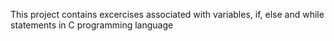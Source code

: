 This project contains excercises associated with variables, if, else and while statements in C programming language
